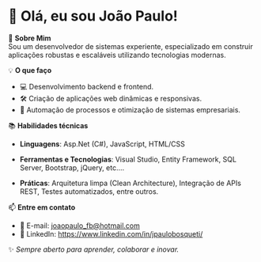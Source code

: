 # 👋 Olá, eu sou João Paulo!  

🎯 **Sobre Mim**  
Sou um desenvolvedor de sistemas experiente, especializado em construir aplicações robustas e escaláveis utilizando tecnologias modernas.  

💡 **O que faço**  
- 💻 Desenvolvimento backend e frontend.  
- 🛠️ Criação de aplicações web dinâmicas e responsivas.  
- 🚀 Automação de processos e otimização de sistemas empresariais.  

📚 **Habilidades técnicas**  
- **Linguagens**: Asp.Net (C#), JavaScript, HTML/CSS
- **Ferramentas e Tecnologias**: Visual Studio, Entity Framework, SQL Server, Bootstrap, jQuery, etc....  

- **Práticas**:  Arquitetura limpa (Clean Architecture), Integração de APIs REST, Testes automatizados, entre outros.

📫 **Entre em contato**
- 📧 E-mail: joaopaulo_fb@hotmail.com  
- 🔗 LinkedIn: https://www.linkedin.com/in/jpaulobosqueti/  

✨ _Sempre aberto para aprender, colaborar e inovar._
